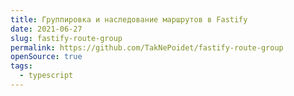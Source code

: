 ```yaml
---
title: Группировка и наследование маршрутов в Fastify
date: 2021-06-27
slug: fastify-route-group
permalink: https://github.com/TakNePoidet/fastify-route-group
openSource: true
tags:
  - typescript
---
```

